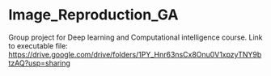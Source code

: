 # Image_Reproduction_GA
Group project for Deep learning and Computational intelligence course. 
Link to executable file: https://drive.google.com/drive/folders/1PY_Hnr63nsCx8Onu0V1xpzyTNY9btzAQ?usp=sharing
